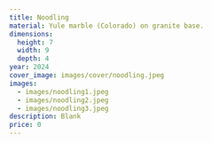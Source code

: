 ```yaml
---
title: Noodling
material: Yule marble (Colorado) on granite base.
dimensions:
  height: 7
  width: 9
  depth: 4
year: 2024
cover_image: images/cover/noodling.jpeg
images:
  - images/noodling1.jpeg
  - images/noodling2.jpeg
  - images/noodling3.jpeg
description: Blank
price: 0
---
```

